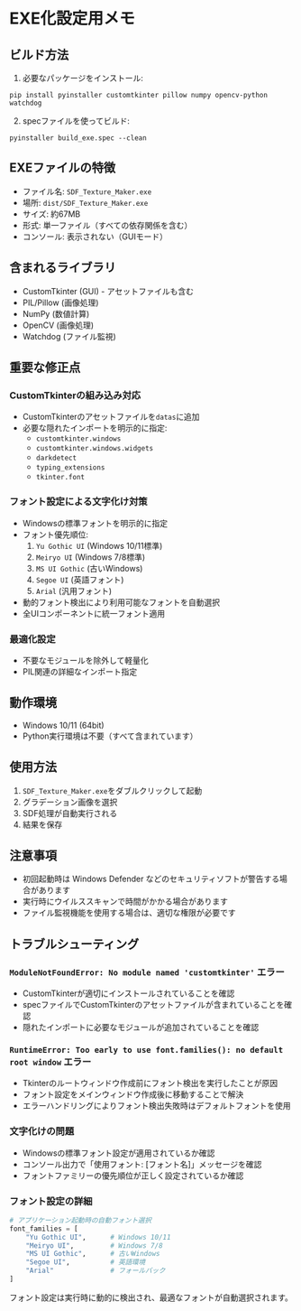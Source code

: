 # EXE化設定用メモ

## ビルド方法

1. 必要なパッケージをインストール:
```
pip install pyinstaller customtkinter pillow numpy opencv-python watchdog
```

2. specファイルを使ってビルド:
```
pyinstaller build_exe.spec --clean
```

## EXEファイルの特徴

- ファイル名: `SDF_Texture_Maker.exe`
- 場所: `dist/SDF_Texture_Maker.exe`
- サイズ: 約67MB
- 形式: 単一ファイル（すべての依存関係を含む）
- コンソール: 表示されない（GUIモード）

## 含まれるライブラリ

- CustomTkinter (GUI) - アセットファイルも含む
- PIL/Pillow (画像処理)
- NumPy (数値計算)
- OpenCV (画像処理)
- Watchdog (ファイル監視)

## 重要な修正点

### CustomTkinterの組み込み対応
- CustomTkinterのアセットファイルを`datas`に追加
- 必要な隠れたインポートを明示的に指定:
  - `customtkinter.windows`
  - `customtkinter.windows.widgets`
  - `darkdetect`
  - `typing_extensions`
  - `tkinter.font`

### フォント設定による文字化け対策
- Windowsの標準フォントを明示的に指定
- フォント優先順位:
  1. `Yu Gothic UI` (Windows 10/11標準)
  2. `Meiryo UI` (Windows 7/8標準)
  3. `MS UI Gothic` (古いWindows)
  4. `Segoe UI` (英語フォント)
  5. `Arial` (汎用フォント)
- 動的フォント検出により利用可能なフォントを自動選択
- 全UIコンポーネントに統一フォント適用

### 最適化設定
- 不要なモジュールを除外して軽量化
- PIL関連の詳細なインポート指定

## 動作環境

- Windows 10/11 (64bit)
- Python実行環境は不要（すべて含まれています）

## 使用方法

1. `SDF_Texture_Maker.exe`をダブルクリックして起動
2. グラデーション画像を選択
3. SDF処理が自動実行される
4. 結果を保存

## 注意事項

- 初回起動時は Windows Defender などのセキュリティソフトが警告する場合があります
- 実行時にウイルススキャンで時間がかかる場合があります
- ファイル監視機能を使用する場合は、適切な権限が必要です

## トラブルシューティング

### `ModuleNotFoundError: No module named 'customtkinter'` エラー
- CustomTkinterが適切にインストールされていることを確認
- specファイルでCustomTkinterのアセットファイルが含まれていることを確認
- 隠れたインポートに必要なモジュールが追加されていることを確認

### `RuntimeError: Too early to use font.families(): no default root window` エラー
- Tkinterのルートウィンドウ作成前にフォント検出を実行したことが原因
- フォント設定をメインウィンドウ作成後に移動することで解決
- エラーハンドリングによりフォント検出失敗時はデフォルトフォントを使用

### 文字化けの問題
- Windowsの標準フォント設定が適用されているか確認
- コンソール出力で「使用フォント: [フォント名]」メッセージを確認
- フォントファミリーの優先順位が正しく設定されているか確認

### フォント設定の詳細
```python
# アプリケーション起動時の自動フォント選択
font_families = [
    "Yu Gothic UI",      # Windows 10/11
    "Meiryo UI",         # Windows 7/8
    "MS UI Gothic",      # 古いWindows
    "Segoe UI",          # 英語環境
    "Arial"              # フォールバック
]
```

フォント設定は実行時に動的に検出され、最適なフォントが自動選択されます。
